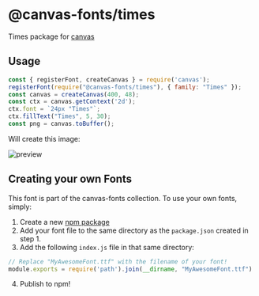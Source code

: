 @canvas-fonts/times
====

Times package for [canvas](https://npmjs.org/package/canvas)

## Usage

```js
const { registerFont, createCanvas } = require('canvas');
registerFont(require("@canvas-fonts/times"), { family: "Times" });
const canvas = createCanvas(400, 48);
const ctx = canvas.getContext('2d');
ctx.font = `24px "Times"`;
ctx.fillText("Times", 5, 30);
const png = canvas.toBuffer();
```

Will create this image:

![preview](https://github.com/retrohacker/canvas-fonts/raw/master/previews/times.png)

## Creating your own Fonts

This font is part of the canvas-fonts collection. To use your own fonts, simply:

1. Create a new [npm package](https://docs.npmjs.com/creating-node-js-modules)
2. Add your font file to the same directory as the `package.json` created in step 1.
3. Add the following `index.js` file in that same directory:

```js
// Replace "MyAwesomeFont.ttf" with the filename of your font!
module.exports = require('path').join(__dirname, "MyAwesomeFont.ttf")
```

4. Publish to npm!